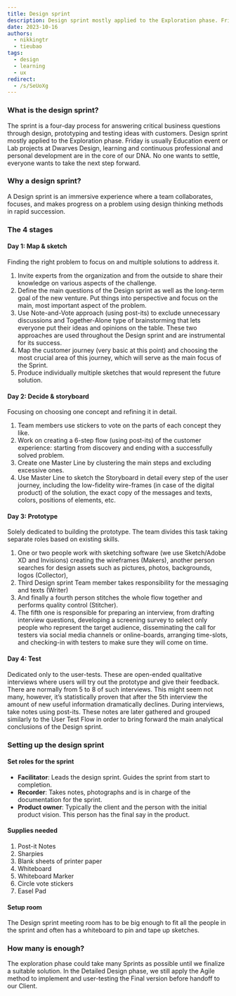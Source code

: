 ```yaml
---
title: Design sprint
description: Design sprint mostly applied to the Exploration phase. Friday is usually Education event or Lab projects at Dwarves Design, learning and continuous professional and personal development are in the core of our DNA. No one wants to settle, everyone wants to take the next step forward.
date: 2023-10-16
authors:
  - nikkingtr
  - tieubao
tags:
  - design
  - learning
  - ux
redirect:
  - /s/SeUoXg
---
```


### What is the design sprint?

The sprint is a four-day process for answering critical business questions through design, prototyping and testing ideas with customers.
Design sprint mostly applied to the Exploration phase.
Friday is usually Education event or Lab projects at Dwarves Design, learning and continuous professional and personal development are in the core of our DNA. No one wants to settle, everyone wants to take the next step forward.

### Why a design sprint?

A Design sprint is an immersive experience where a team collaborates, focuses, and makes progress on a problem using design thinking methods in rapid succession.

### The 4 stages

#### Day 1: Map & sketch

Finding the right problem to focus on and multiple solutions to address it.

1. Invite experts from the organization and from the outside to share their knowledge on various aspects of the challenge.
2. Define the main questions of the Design sprint as well as the long-term goal of the new venture. Put things into perspective and focus on the main, most important aspect of the problem.
3. Use Note-and-Vote approach (using post-its) to exclude unnecessary discussions and Together-Alone type of brainstorming that lets everyone put their ideas and opinions on the table. These two approaches are used throughout the Design sprint and are instrumental for its success.
4. Map the customer journey (very basic at this point) and choosing the most crucial area of this journey, which will serve as the main focus of the Sprint.
5. Produce individually multiple sketches that would represent the future solution.

#### Day 2: Decide & storyboard

Focusing on choosing one concept and refining it in detail.

1. Team members use stickers to vote on the parts of each concept they like.
2. Work on creating a 6-step flow (using post-its) of the customer experience: starting from discovery and ending with a successfully solved problem.
3. Create one Master Line by clustering the main steps and excluding excessive ones.
4. Use Master Line to sketch the Storyboard in detail every step of the user journey, including the low-fidelity wire-frames (in case of the digital product) of the solution, the exact copy of the messages and texts, colors, positions of elements, etc.

#### Day 3: Prototype

Solely dedicated to building the prototype. The team divides this task taking separate roles based on existing skills.

1. One or two people work with sketching software (we use Sketch/Adobe XD and Invisions) creating the wireframes (Makers), another person searches for design assets such as pictures, photos, backgrounds, logos (Collector),
2. Third Design sprint Team member takes responsibility for the messaging and texts (Writer)
3. And finally a fourth person stitches the whole flow together and performs quality control (Stitcher).
4. The fifth one is responsible for preparing an interview, from drafting interview questions, developing a screening survey to select only people who represent the target audience, disseminating the call for testers via social media channels or online-boards, arranging time-slots, and checking-in with testers to make sure they will come on time.

#### Day 4: Test

Dedicated only to the user-tests.
These are open-ended qualitative interviews where users will try out the prototype and give their feedback. There are normally from 5 to 8 of such interviews. This might seem not many, however, it’s statistically proven that after the 5th interview the amount of new useful information dramatically declines.
During interviews, take notes using post-its. These notes are later gathered and grouped similarly to the User Test Flow in order to bring forward the main analytical conclusions of the Design sprint.

### Setting up the design sprint

#### Set roles for the sprint

- **Facilitator**: Leads the design sprint. Guides the sprint from start to completion.
- **Recorder**: Takes notes, photographs and is in charge of the documentation for the sprint.
- **Product owner**: Typically the client and the person with the initial product vision. This person has the final say in the product.

#### Supplies needed

1. Post-it Notes
2. Sharpies
3. Blank sheets of printer paper
4. Whiteboard
5. Whiteboard Marker
6. Circle vote stickers
7. Easel Pad

#### Setup room

The Design sprint meeting room has to be big enough to fit all the people in the sprint and often has a whiteboard to pin and tape up sketches.

### How many is enough?

The exploration phase could take many Sprints as possible until we finalize a suitable solution.
In the Detailed Design phase, we still apply the Agile method to implement and user-testing the Final version before handoff to our Client.
